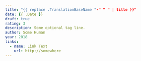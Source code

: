 ```yaml
---
title: "{{ replace .TranslationBaseName "-" " " | title }}"
date: {{ .Date }}
draft: true
rating: 3
description: Some optional tag line.
author: Some Human
year: 2018
links:
  - name: Link Text
    url: http://somewhere
---
```

